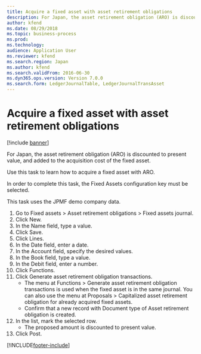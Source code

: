 ```yaml
---
title: Acquire a fixed asset with asset retirement obligations
description: For Japan, the asset retirement obligation (ARO) is discounted to present value, and added to the acquisition cost of the fixed asset.
author: kfend
ms.date: 08/29/2018
ms.topic: business-process
ms.prod: 
ms.technology: 
audience: Application User
ms.reviewer: kfend
ms.search.region: Japan
ms.author: kfend
ms.search.validFrom: 2016-06-30
ms.dyn365.ops.version: Version 7.0.0
ms.search.form: LedgerJournalTable, LedgerJournalTransAsset
---
```

# Acquire a fixed asset with asset retirement obligations

[!include [banner](../../includes/banner.md)]

For Japan, the asset retirement obligation (ARO) is discounted to present value, and added to the acquisition cost of the fixed asset. 



Use this task to learn how to acquire a fixed asset with ARO. 



In order to complete this task, the Fixed Assets configuration key must be selected.



This task uses the JPMF demo company data.

1. Go to Fixed assets > Asset retirement obligations > Fixed assets journal.
2. Click New.
3. In the Name field, type a value.
4. Click Save.
5. Click Lines.
6. In the Date field, enter a date.
7. In the Account field, specify the desired values.
8. In the Book field, type a value.
9. In the Debit field, enter a number.
10. Click Functions.
11. Click Generate asset retirement obligation transactions.
    * The menu at Functions > Generate asset retirement obligation transactions is used when the fixed asset is in the same journal.     You can also use the menu at Proposals > Capitalized asset retirement obligation for already acquired fixed assets.  
    * Confirm that a new record with Document type of Asset retirement obligation is created.  
12. In the list, mark the selected row.
    * The proposed amount is discounted to present value.  
13. Click Post.



[!INCLUDE[footer-include](../../../includes/footer-banner.md)]
